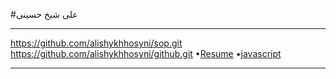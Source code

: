 #علی شیخ حسینی
***********
https://github.com/alishykhhosyni/sop.git
https://github.com/alishykhhosyni/github.git
•[Resume](https://github.com/alishykhhosyni/resume.git)
•[javascript](https://github.com/alishykhhosyni/javascript/blob/main/js.jpeg)
**********
